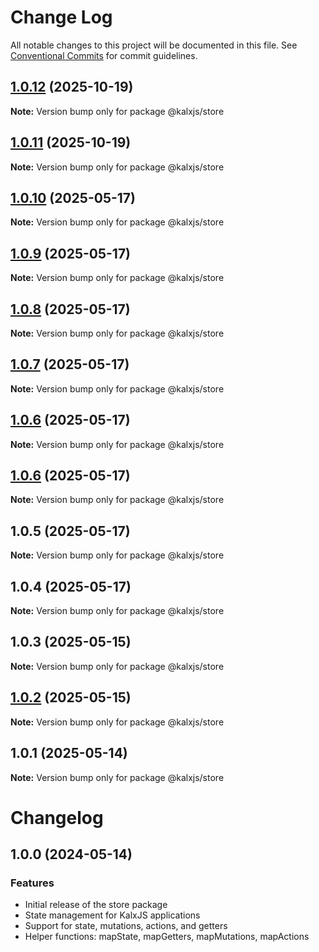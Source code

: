 # Change Log

All notable changes to this project will be documented in this file.
See [Conventional Commits](https://conventionalcommits.org) for commit guidelines.

## [1.0.12](https://github.com/Odeneho-Calculus/kalxjs/compare/@kalxjs/store@1.0.10...@kalxjs/store@1.0.12) (2025-10-19)

**Note:** Version bump only for package @kalxjs/store

## [1.0.11](https://github.com/Odeneho-Calculus/kalxjs/compare/@kalxjs/store@1.0.10...@kalxjs/store@1.0.11) (2025-10-19)

**Note:** Version bump only for package @kalxjs/store

## [1.0.10](https://github.com/Odeneho-Calculus/kalxjs/compare/@kalxjs/store@1.0.9...@kalxjs/store@1.0.10) (2025-05-17)

**Note:** Version bump only for package @kalxjs/store

## [1.0.9](https://github.com/Odeneho-Calculus/kalxjs/compare/@kalxjs/store@1.0.8...@kalxjs/store@1.0.9) (2025-05-17)

**Note:** Version bump only for package @kalxjs/store

## [1.0.8](https://github.com/Odeneho-Calculus/kalxjs/compare/@kalxjs/store@1.0.7...@kalxjs/store@1.0.8) (2025-05-17)

**Note:** Version bump only for package @kalxjs/store

## [1.0.7](https://github.com/Odeneho-Calculus/kalxjs/compare/@kalxjs/store@1.0.6...@kalxjs/store@1.0.7) (2025-05-17)

**Note:** Version bump only for package @kalxjs/store

## [1.0.6](https://github.com/Odeneho-Calculus/kalxjs/compare/@kalxjs/store@1.0.5...@kalxjs/store@1.0.6) (2025-05-17)

**Note:** Version bump only for package @kalxjs/store

## [1.0.6](https://github.com/Odeneho-Calculus/kalxjs/compare/@kalxjs/store@1.0.5...@kalxjs/store@1.0.6) (2025-05-17)

**Note:** Version bump only for package @kalxjs/store

## 1.0.5 (2025-05-17)

**Note:** Version bump only for package @kalxjs/store

## 1.0.4 (2025-05-17)

**Note:** Version bump only for package @kalxjs/store

## 1.0.3 (2025-05-15)

**Note:** Version bump only for package @kalxjs/store

## [1.0.2](https://github.com/Odeneho-Calculus/kalxjs/compare/@kalxjs/store@1.0.1...@kalxjs/store@1.0.2) (2025-05-15)

**Note:** Version bump only for package @kalxjs/store

## 1.0.1 (2025-05-14)

**Note:** Version bump only for package @kalxjs/store

# Changelog

## 1.0.0 (2024-05-14)

### Features

- Initial release of the store package
- State management for KalxJS applications
- Support for state, mutations, actions, and getters
- Helper functions: mapState, mapGetters, mapMutations, mapActions

